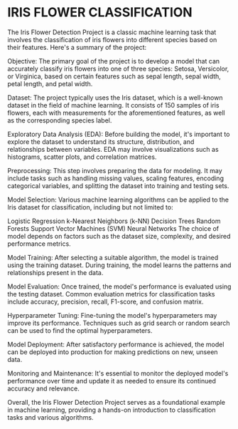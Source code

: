 # IRIS FLOWER CLASSIFICATION

The Iris Flower Detection Project is a classic machine learning task that involves the classification of iris flowers into different species based on their features. Here's a summary of the project:

Objective: The primary goal of the project is to develop a model that can accurately classify iris flowers into one of three species: Setosa, Versicolor, or Virginica, based on certain features such as sepal length, sepal width, petal length, and petal width.

Dataset: The project typically uses the Iris dataset, which is a well-known dataset in the field of machine learning. It consists of 150 samples of iris flowers, each with measurements for the aforementioned features, as well as the corresponding species label.

Exploratory Data Analysis (EDA): Before building the model, it's important to explore the dataset to understand its structure, distribution, and relationships between variables. EDA may involve visualizations such as histograms, scatter plots, and correlation matrices.

Preprocessing: This step involves preparing the data for modeling. It may include tasks such as handling missing values, scaling features, encoding categorical variables, and splitting the dataset into training and testing sets.

Model Selection: Various machine learning algorithms can be applied to the Iris dataset for classification, including but not limited to:

Logistic Regression
k-Nearest Neighbors (k-NN)
Decision Trees
Random Forests
Support Vector Machines (SVM)
Neural Networks
The choice of model depends on factors such as the dataset size, complexity, and desired performance metrics.

Model Training: After selecting a suitable algorithm, the model is trained using the training dataset. During training, the model learns the patterns and relationships present in the data.

Model Evaluation: Once trained, the model's performance is evaluated using the testing dataset. Common evaluation metrics for classification tasks include accuracy, precision, recall, F1-score, and confusion matrix.

Hyperparameter Tuning: Fine-tuning the model's hyperparameters may improve its performance. Techniques such as grid search or random search can be used to find the optimal hyperparameters.

Model Deployment: After satisfactory performance is achieved, the model can be deployed into production for making predictions on new, unseen data.

Monitoring and Maintenance: It's essential to monitor the deployed model's performance over time and update it as needed to ensure its continued accuracy and relevance.

Overall, the Iris Flower Detection Project serves as a foundational example in machine learning, providing a hands-on introduction to classification tasks and various algorithms.
